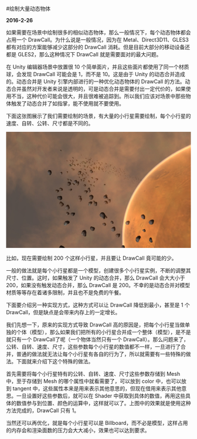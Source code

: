 #绘制大量动态物体

**2016-2-26**

如果需要在场景中绘制很多的相似动态物体，那么一般情况下，每个动态物体都会占用一个 DrawCall。为什么说是一般情况，因为在 Metal、Direct3D11、GLES3 都有对应的方案能够减少这部分的 DrawCall 消耗。但是目前大部分的移动设备还都是 GLES2，那么这种情况下 DrawCall 就是需要面对的最大问题。

在 Unity 编辑器场景中放置很 10 个简单面片，并且这些面片都使用了同一个材质球，会发现 DrawCall 可能会是 1，而不是 10。这是由于 Unity 的动态合并造成的。动态合并是 Unity 引擎内部进行的一种优化动态物体的 DrawCall 的方法。动态合并虽然对开发者来说是透明的，可是动态合并是需要付出一定代价的，如果使用不当，这种代价可能会很大，并且很难被追踪到。所以我们应该对场景中那些物体触发了动态合并了如指掌，能不使用就不要使用。

下面这张图展示了我们需要绘制的场景，有大量的小行星需要绘制，每个小行星的速度、自转、公转、尺寸都是不同的。

![image](DrawHudeAmountOfSimilarObjects/1.jpg)

比如，现在需要绘制 200 个这样小行星，并且要让 DrawCall 竟可能的少。

一般的做法就是每个小行星都是一个模型，创建很多个小行星实例，不断的调整其尺寸、位置。这时，如果触发了 Unity 的动态合并，那么 DrawCall 会大大小于 200，如果没有触发动态合并，那么 DrawCall 是 200。不幸的是动态合并对模型材质等等存在着诸多限制，并且也不是免费的午餐。

下面要介绍另一种实现方式，这种方式可以让 DrawCall 降低到最小，甚至是 1 个 DrawCall，但是缺点是会带来内存上的一定增长。

我们先想一下，原来的实现方式导致 DrawCall 高的原因是，把每个小行星当做单独的个体（模型），那么如果我们把所有的小行星合并成一个整体（模型），是不是就只有一个 DrawCall了呢（一个物体当然只有一个 DrawCall）。那么问题来了，公转、自转、速度、尺寸，这些参数每个小行星的数值都不一样，一旦进行了合并，普通的做法就无法让每个小行星有各自的行为了，所以就需要有一些特殊的做法。下面就来介绍下这个特殊的做法。

首先需要将每个小行星特有的公转、自转、速度、尺寸这些参数存储到 Mesh 中，至于存储到 Mesh 的哪个属性中就看需要了，可以放到 color 中，也可以放到 tangent 中，这些属性本来是用来表示其他意思的，但现在借用来表示其他意思。一旦设置好这些参数后，就可以在 Shader 中获取到具体的数值，再用这些具体的数值参与到位置、颜色的运算中，这样就可以了。上图中的效果就是使用这种方法完成的，DrawCall 只有 1。

当然还可以再优化，就是每个小行星可以是 Billboard，而不必是模型，这样占用的内存会和渲染面数的压力会大大减小，效果也可以达到要求。